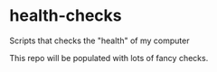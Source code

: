 # health-checks
Scripts that checks the "health" of my computer

This repo will be populated with lots of fancy checks.
